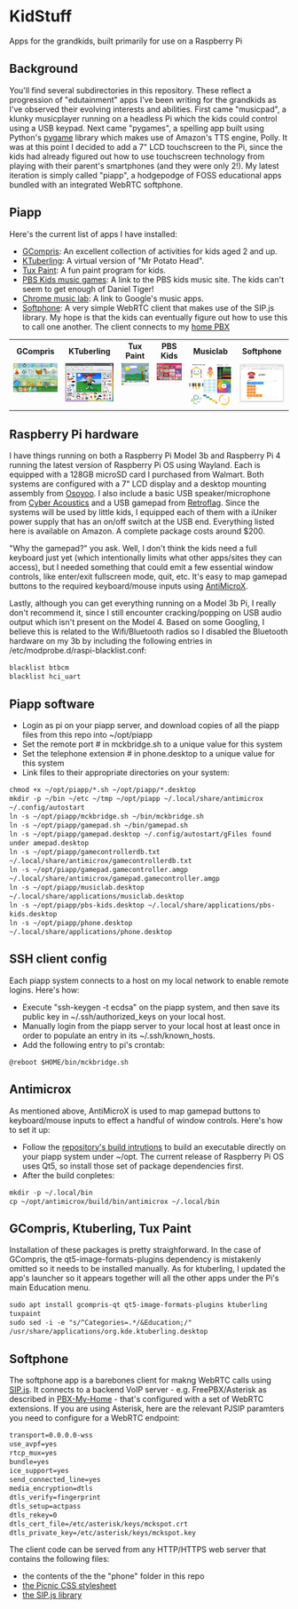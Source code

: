 # KidStuff
Apps for the grandkids, built primarily for use on a Raspberry Pi

## Background
You'll find several subdirectories in this repository.  These reflect a progression of "edutainment" apps I've been writing for the grandkids as I've observed their evolving interests and abilities.  First came "musicpad", a klunky musicplayer running on a headless Pi which the kids could control using a USB keypad.  Next came "pygames", a spelling app built using Python's [pygame](https://www.pygame.org/) library which makes use of Amazon's TTS engine, Polly.  It was at this point I decided to add a 7" LCD touchscreen to the Pi, since the kids had already figured out how to use touchscreen technology from playing with their parent's smartphones (and they were only 2!).  My latest iteration is simply called "piapp", a hodgepodge of FOSS educational apps bundled with an integrated WebRTC softphone.

## Piapp
Here's the current list of apps I have installed:
+ [GCompris](https://www.gcompris.net/): An excellent collection of activities for kids aged 2 and up.
+ [KTuberling](https://apps.kde.org/ktuberling/): A virtual version of "Mr Potato Head".
+ [Tux Paint](https://tuxpaint.org/): A fun paint program for kids.
+ [PBS Kids music games](https://pbskids.org/games/music): A link to the PBS kids music site.  The kids can't seem to get enough of Daniel Tiger!
+ [Chrome music lab](https://musiclab.chromeexperiments.com/): A link to Google's music apps.
+ [Softphone](https://sipjs.com/): A very simple WebRTC client that makes use of the SIP.js library.  My hope is that the kids can eventually figure out how to use this to call one another.  The client connects to my [home PBX](https://pbxmyhome.mckblog.net)

<table>
  <tr>
    <th>GCompris</th>
    <th>KTuberling</th>
    <th>Tux Paint</th>
    <th>PBS Kids</th>
    <th>Musiclab</th>
    <th>Softphone</th>
  </tr>
  <tr>
    <td valign="top">
      <img width=200 src="https://github.com/glmck13/KidStuff/blob/main/gcompris.png">
    </td>
    <td valign="top">
      <img width=200 src="https://github.com/glmck13/KidStuff/blob/main/ktuberling.png">
    </td>
    <td valign="top">
      <img width=200 src="https://github.com/glmck13/KidStuff/blob/main/tuxpaint.png">
    </td>
    <td valign="top">
      <img width=200 src="https://github.com/glmck13/KidStuff/blob/main/pbskids.png">
    </td>
    <td valign="top">
      <img width=200 src="https://github.com/glmck13/KidStuff/blob/main/musiclab.jpg">
    </td>
    <td valign="top">
      <img width=200 src="https://github.com/glmck13/KidStuff/blob/main/phone.png">
    </td>
  </tr>
</table>

## Raspberry Pi hardware
I have things running on both a Raspberry Pi Model 3b and Raspberry Pi 4 running the latest version of Raspberry Pi OS using Wayland.  Each is equipped with a 128GB microSD card I purchased from Walmart. Both systems are configured with a 7" LCD display and a desktop mounting assembly from [Osoyoo](https://osoyoo.com/).  I also include a basic USB speaker/microphone from [Cyber Acoustics](https://www.cyberacoustics.com/) and a USB gamepad from [Retroflag](https://retroflag.com/). Since the systems will be used by little kids, I equipped each of them with a iUniker power supply that has an on/off switch at the USB end. Everything listed here is available on Amazon.  A complete package costs around $200.

"Why the gamepad?" you ask.  Well, I don't think the kids need a full keyboard just yet (which intentionally limits what other apps/sites they can access), but I needed something that could emit a few essential window controls, like enter/exit fullscreen mode, quit, etc.  It's easy to map gamepad buttons to the required keyboard/mouse inputs using [AntiMicroX](https://github.com/AntiMicroX/antimicrox).

Lastly, although you can get everything running on a Model 3b Pi, I really don't recommend it, since I still encounter cracking/popping on USB audio output which isn't present on the Model 4. Based on some Googling, I believe this is related to the Wifi/Bluetooth radios so I disabled the Bluetooth hardware on my 3b by including the following entries in /etc/modprobe.d/raspi-blacklist.conf:
```
blacklist btbcm
blacklist hci_uart
```
## Piapp software
+ Login as pi on your piapp server, and download copies of all the piapp files from this repo into ~/opt/piapp
+ Set the remote port # in mckbridge.sh to a unique value for this system
+ Set the telephone extension # in phone.desktop to a unique value for this system
+ Link files to their appropriate directories on your system:
```
chmod +x ~/opt/piapp/*.sh ~/opt/piapp/*.desktop
mkdir -p ~/bin ~/etc ~/tmp ~/opt/piapp ~/.local/share/antimicrox ~/.config/autostart
ln -s ~/opt/piapp/mckbridge.sh ~/bin/mckbridge.sh
ln -s ~/opt/piapp/gamepad.sh ~/bin/gamepad.sh
ln -s ~/opt/piapp/gamepad.desktop ~/.config/autostart/gFiles found under amepad.desktop
ln -s ~/opt/piapp/gamecontrollerdb.txt ~/.local/share/antimicrox/gamecontrollerdb.txt
ln -s ~/opt/piapp/gamepad.gamecontroller.amgp ~/.local/share/antimicrox/gamepad.gamecontroller.amgp
ln -s ~/opt/piapp/musiclab.desktop ~/.local/share/applications/musiclab.desktop
ln -s ~/opt/piapp/pbs-kids.desktop ~/.local/share/applications/pbs-kids.desktop
ln -s ~/opt/piapp/phone.desktop ~/.local/share/applications/phone.desktop
```

## SSH client config
Each piapp system connects to a host on my local network to enable remote logins.  Here's how:
+ Execute "ssh-keygen -t ecdsa" on the piapp system, and then save its public key in ~/.ssh/authorized_keys on your local host.
+ Manually login from the piapp server to your local host at least once in order to populate an entry in its ~/.ssh/known_hosts.
+ Add the following entry to pi's crontab:
```
@reboot $HOME/bin/mckbridge.sh
```

## Antimicrox
As mentioned above, AntiMicroX is used to map gamepad buttons to keyboard/mouse inputs to effect a handful of window controls.  Here's how to set it up:
+ Follow the [repository's build intrutions](https://github.com/AntiMicroX/antimicrox/blob/master/BUILDING.md) to build an executable directly on your piapp system under ~/opt.  The current release of Raspberry Pi OS uses Qt5, so install those set of package dependencies first.
+ After the build conpletes:
```
mkdir -p ~/.local/bin
cp ~/opt/antimicrox/build/bin/antimicrox ~/.local/bin
```

## GCompris, Ktuberling, Tux Paint
Installation of these packages is pretty straighforward.  In the case of GCompris, the qt5-image-formats-plugins dependency is mistakenly omitted so it needs to be installed manually.  As for ktuberling, I updated the app's launcher so it appears together will all the other apps under the Pi's main Education menu.
```
sudo apt install gcompris-qt qt5-image-formats-plugins ktuberling tuxpaint
sudo sed -i -e "s/^Categories=.*/&Education;/" /usr/share/applications/org.kde.ktuberling.desktop
```

## Softphone
The softphone app is a barebones client for makng WebRTC calls using [SIP.js](https://sipjs.com/).  It connects to a backend VoIP server - e.g. FreePBX/Asterisk as described in [PBX-My-Home](https://github.com/glmck13/PBX-My-Home) - that's configured with a set of WebRTC extensions.  If you are using Asterisk, here are the relevant PJSIP paramters you need to configure for a WebRTC endpoint:
```
transport=0.0.0.0-wss
use_avpf=yes
rtcp_mux=yes
bundle=yes
ice_support=yes
send_connected_line=yes
media_encryption=dtls
dtls_verify=fingerprint
dtls_setup=actpass
dtls_rekey=0
dtls_cert_file=/etc/asterisk/keys/mckspot.crt
dtls_private_key=/etc/asterisk/keys/mckspot.key
```

The client code can be served from any HTTP/HTTPS web server that contains the following files:
+ the contents of the the "phone" folder in this repo
+ [the Picnic CSS stylesheet](https://picnicss.com/)
+ [the SIP.js library]( https://github.com/onsip/SIP.js/releases)
